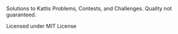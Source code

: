 Solutions to Kattis Problems, Contests, and Challenges. Quality not guaranteed.

Licensed under MIT License